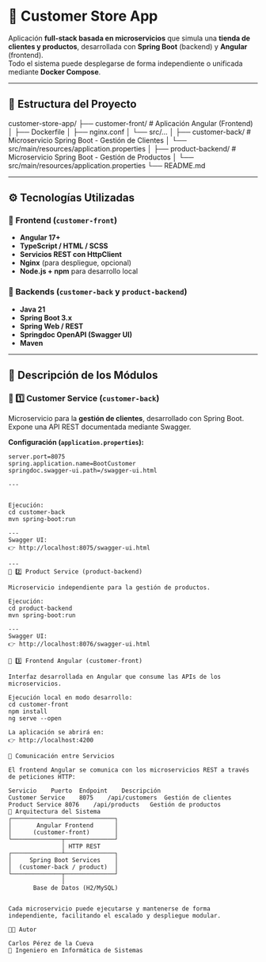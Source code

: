 # 🏬 Customer Store App

Aplicación **full-stack basada en microservicios** que simula una **tienda de clientes y productos**, desarrollada con **Spring Boot** (backend) y **Angular** (frontend).  
Todo el sistema puede desplegarse de forma independiente o unificada mediante **Docker Compose**.

---

## 🧩 Estructura del Proyecto
customer-store-app/
├── customer-front/ # Aplicación Angular (Frontend)
│ ├── Dockerfile
│ ├── nginx.conf
│ └── src/...
│
├── customer-back/ # Microservicio Spring Boot - Gestión de Clientes
│ └── src/main/resources/application.properties
│
├── product-backend/ # Microservicio Spring Boot - Gestión de Productos
│ └── src/main/resources/application.properties
└── README.md


---

## ⚙️ Tecnologías Utilizadas

### 🔸 Frontend (`customer-front`)
- **Angular 17+**
- **TypeScript / HTML / SCSS**
- **Servicios REST con HttpClient**
- **Nginx** (para despliegue, opcional)
- **Node.js + npm** para desarrollo local

### 🔸 Backends (`customer-back` y `product-backend`)
- **Java 21**
- **Spring Boot 3.x**
- **Spring Web / REST**
- **Springdoc OpenAPI (Swagger UI)**
- **Maven**

---

## 🧱 Descripción de los Módulos

### 🧩 1️⃣ Customer Service (`customer-back`)
Microservicio para la **gestión de clientes**, desarrollado con Spring Boot.  
Expone una API REST documentada mediante Swagger.

**Configuración (`application.properties`):**
```properties
server.port=8075
spring.application.name=BootCustomer
springdoc.swagger-ui.path=/swagger-ui.html

---


Ejecución:
cd customer-back
mvn spring-boot:run

---
Swagger UI:
👉 http://localhost:8075/swagger-ui.html

---
🧩 2️⃣ Product Service (product-backend)

Microservicio independiente para la gestión de productos.

Ejecución:
cd product-backend
mvn spring-boot:run

---
Swagger UI:
👉 http://localhost:8076/swagger-ui.html

🧩 3️⃣ Frontend Angular (customer-front)

Interfaz desarrollada en Angular que consume las APIs de los microservicios.

Ejecución local en modo desarrollo:
cd customer-front
npm install
ng serve --open

La aplicación se abrirá en:
👉 http://localhost:4200

🔗 Comunicación entre Servicios

El frontend Angular se comunica con los microservicios REST a través de peticiones HTTP:

Servicio	Puerto	Endpoint	Descripción
Customer Service	8075	/api/customers	Gestión de clientes
Product Service	8076	/api/products	Gestión de productos
🧠 Arquitectura del Sistema
┌─────────────────────────────┐
│       Angular Frontend      │
│      (customer-front)       │
└──────────────┬──────────────┘
               │ HTTP REST
┌──────────────┴──────────────┐
│     Spring Boot Services    │
│  (customer-back / product)  │
└──────────────┬──────────────┘
               │
       Base de Datos (H2/MySQL)


Cada microservicio puede ejecutarse y mantenerse de forma independiente, facilitando el escalado y despliegue modular.

🧑‍💻 Autor

Carlos Pérez de la Cueva
💼 Ingeniero en Informática de Sistemas

